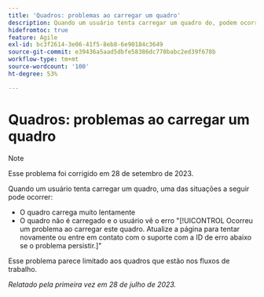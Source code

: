 ```yaml
---
title: 'Quadros: problemas ao carregar um quadro'
description: Quando um usuário tenta carregar um quadro do, podem ocorrer problemas.
hidefromtoc: true
feature: Agile
exl-id: bc3f2614-3e06-41f5-8eb8-6e90184c3649
source-git-commit: e39436a5aad5dbfe58386dc770babc2ed39f678b
workflow-type: tm+mt
source-wordcount: '100'
ht-degree: 53%

---
```


# Quadros: problemas ao carregar um quadro

>[!NOTE]
>
>Esse problema foi corrigido em 28 de setembro de 2023.

Quando um usuário tenta carregar um quadro, uma das situações a seguir pode ocorrer:

* O quadro carrega muito lentamente
* O quadro não é carregado e o usuário vê o erro &quot;[!UICONTROL Ocorreu um problema ao carregar este quadro. Atualize a página para tentar novamente ou entre em contato com o suporte com a ID de erro abaixo se o problema persistir.]&quot;

Esse problema parece limitado aos quadros que estão nos fluxos de trabalho.

_Relatado pela primeira vez em 28 de julho de 2023._
